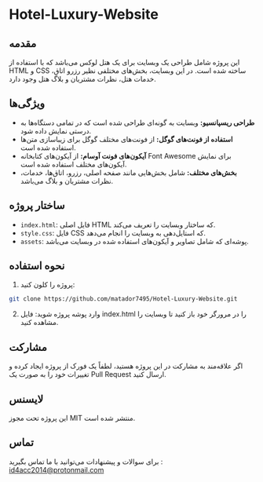 # Hotel-Luxury-Website


## مقدمه
این پروژه شامل طراحی یک وبسایت برای یک هتل لوکس می‌باشد که با استفاده از HTML و CSS ساخته شده است. در این وبسایت، بخش‌های مختلفی نظیر رزرو اتاق، خدمات هتل، نظرات مشتریان و بلاگ هتل وجود دارد.

## ویژگی‌ها
- **طراحی ریسپانسیو:** وبسایت به گونه‌ای طراحی شده است که در تمامی دستگاه‌ها به درستی نمایش داده شود.
- **استفاده از فونت‌های گوگل:** از فونت‌های مختلف گوگل برای زیباسازی متن‌ها استفاده شده است.
- **آیکون‌های فونت آوسام:** از آیکون‌های کتابخانه Font Awesome برای نمایش آیکون‌های مختلف استفاده شده است.
- **بخش‌های مختلف:** شامل بخش‌هایی مانند صفحه اصلی، رزرو، اتاق‌ها، خدمات، نظرات مشتریان و بلاگ می‌باشد.


## ساختار پروژه


- `index.html`: فایل اصلی HTML که ساختار وبسایت را تعریف می‌کند.
- `style.css`: فایل CSS که استایل‌دهی به وبسایت را انجام می‌دهد.
- `assets`: پوشه‌ای که شامل تصاویر و آیکون‌های استفاده شده در وبسایت می‌باشد.


## نحوه استفاده
1. پروژه را کلون کنید:

```bash
git clone https://github.com/matador7495/Hotel-Luxury-Website.git
```
2. وارد پوشه پروژه شوید:
فایل index.html را در مرورگر خود باز کنید تا وبسایت را مشاهده کنید.

## مشارکت

اگر علاقه‌مند به مشارکت در این پروژه هستید، لطفاً یک فورک از پروژه ایجاد کرده و تغییرات خود را به صورت یک Pull Request ارسال کنید.

## لایسنس

این پروژه تحت مجوز MIT منتشر شده است.

## تماس

برای سوالات و پیشنهادات می‌توانید با ما تماس بگیرید : id4acc2014@protonmail.com
